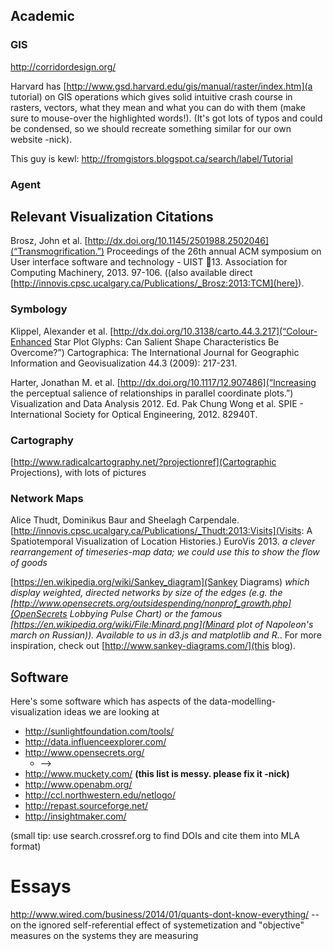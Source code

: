 ## Academic

### GIS
http://corridordesign.org/

Harvard has [http://www.gsd.harvard.edu/gis/manual/raster/index.htm](a tutorial) on GIS operations which gives solid intuitive crash course in rasters, vectors, what they mean and what you can do with them (make sure to mouse-over the highlighted words!). (It's got lots of typos and could be condensed, so we should recreate something similar for our own website -nick).

This guy is kewl: http://fromgistors.blogspot.ca/search/label/Tutorial

### Agent


## Relevant Visualization Citations

Brosz, John et al. [http://dx.doi.org/10.1145/2501988.2502046](“Transmogrification.”) Proceedings of the 26th annual ACM symposium on User interface software and technology - UIST  13. Association for Computing Machinery, 2013. 97-106. ((also available direct [http://innovis.cpsc.ucalgary.ca/Publications/_Brosz:2013:TCM](here)).


### Symbology
Klippel, Alexander et al. [http://dx.doi.org/10.3138/carto.44.3.217](“Colour-Enhanced Star Plot Glyphs: Can Salient Shape Characteristics Be Overcome?”) Cartographica: The International Journal for Geographic Information and Geovisualization 44.3 (2009): 217-231.

Harter, Jonathan M. et al. [http://dx.doi.org/10.1117/12.907486](“Increasing the perceptual salience of relationships in parallel coordinate plots.”) Visualization and Data Analysis 2012. Ed. Pak Chung Wong et al. SPIE - International Society for Optical Engineering, 2012. 82940T.

### Cartography
[http://www.radicalcartography.net/?projectionref](Cartographic Projections), with lots of pictures

### Network Maps
Alice Thudt, Dominikus Baur and Sheelagh Carpendale. [http://innovis.cpsc.ucalgary.ca/Publications/_Thudt:2013:Visits](Visits: A Spatiotemporal Visualization of Location Histories.) EuroVis 2013. _a clever rearrangement of timeseries-map data; we could use this to show the flow of goods_

[https://en.wikipedia.org/wiki/Sankey_diagram](Sankey Diagrams) _which display weighted, directed networks by size of the edges (e.g. the [http://www.opensecrets.org/outsidespending/nonprof_growth.php](OpenSecrets Lobbying Pulse Chart) or the famous [https://en.wikipedia.org/wiki/File:Minard.png](Minard plot of Napoleon's march on Russian)). Available to us in d3.js and matplotlib and R._. For more inspiration, check out [http://www.sankey-diagrams.com/](this blog).


## Software
Here's some software which has aspects of the data-modelling-visualization ideas we are looking at

* http://sunlightfoundation.com/tools/
* http://data.influenceexplorer.com/
* http://www.opensecrets.org/
  * --> 
* http://www.muckety.com/
  **(this list is messy. please fix it -nick)**
* http://www.openabm.org/
* http://ccl.northwestern.edu/netlogo/
* http://repast.sourceforge.net/
* http://insightmaker.com/

(small tip: use search.crossref.org to find DOIs and cite them into MLA format)

# Essays
http://www.wired.com/business/2014/01/quants-dont-know-everything/
 -- on the ignored self-referential effect of systemetization and "objective" measures on the systems they are measuring